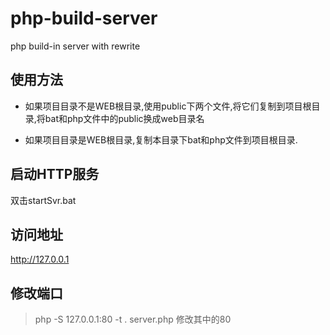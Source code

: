# php-build-server
php build-in server with rewrite

## 使用方法
- 如果项目目录不是WEB根目录,使用public下两个文件,将它们复制到项目根目录,将bat和php文件中的public换成web目录名

- 如果项目目录是WEB根目录,复制本目录下bat和php文件到项目根目录.

## 启动HTTP服务
双击startSvr.bat

## 访问地址
http://127.0.0.1

## 修改端口
> php -S 127.0.0.1:80 -t . server.php
> 修改其中的80
